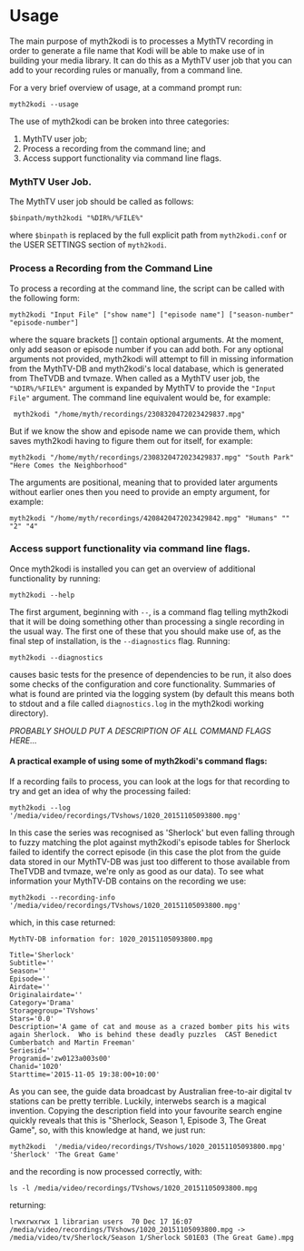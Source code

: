 # Usage
The main purpose of myth2kodi is to processes a MythTV recording in order to
generate a file name that Kodi will be able to make use of in building your
media library. It can do this as a MythTV user job that you can add to your
recording rules or manually, from a command line.

For a very brief overview of usage, at a command prompt run:
    
    myth2kodi --usage

The use of myth2kodi can be broken into three categories:
  1. MythTV user job;
  2. Process a recording from the command line; and
  3. Access support functionality via command line flags.

### MythTV User Job.

The MythTV user job should be called as follows:

    $binpath/myth2kodi "%DIR%/%FILE%"

where `$binpath` is replaced by the full explicit path from `myth2kodi.conf` or
the USER SETTINGS section of `myth2kodi`.


### Process a Recording from the Command Line

To process a recording at the command line, the script can be called with the
following form:
    
    myth2kodi "Input File" ["show name"] ["episode name"] ["season-number" "episode-number"]

where the square brackets [] contain optional arguments. At the moment, only
add season or episode number if you can add both. For any optional arguments
not provided, myth2kodi will attempt to fill in missing information from the
MythTV-DB and myth2kodi's local database, which is generated from TheTVDB and
tvmaze. When called as a MythTV user job, the `"%DIR%/%FILE%"` argument is
expanded by MythTV to provide the `"Input File"` argument. The command line
equivalent would be, for example:
    
     myth2kodi "/home/myth/recordings/2308320472023429837.mpg"

But if we know the show and episode name we can provide them, which saves
myth2kodi having to figure them out for itself, for example:

    myth2kodi "/home/myth/recordings/2308320472023429837.mpg" "South Park" "Here Comes the Neighborhood"

The arguments are positional, meaning that to provided later arguments without
earlier ones then you need to provide an empty argument, for example:
    
    myth2kodi "/home/myth/recordings/4208420472023429842.mpg" "Humans" "" "2" "4"

### Access support functionality via command line flags.
Once myth2kodi is installed you can get an overview of additional functionality
by running:
    
    myth2kodi --help

The first argument, beginning with `--`, is a command flag telling myth2kodi
that it will be doing something other than processing a single recording in
the usual way. The first one of these that you should make use of, as the final
step of installation, is the `--diagnostics` flag. Running:
    
    myth2kodi --diagnostics

causes basic tests for the presence of dependencies to be run, it also does
some checks of the configuration and core functionality. Summaries of what is
found are printed via the logging system (by default this means both to stdout
and a file called `diagnostics.log` in the myth2kodi working directory).

*PROBABLY SHOULD PUT A DESCRIPTION OF ALL COMMAND FLAGS HERE...*

#### A practical example of using some of myth2kodi's command flags:
If a recording fails to process, you can look at the logs for that recording
to try and get an idea of why the processing failed:
    
    myth2kodi --log '/media/video/recordings/TVshows/1020_20151105093800.mpg'

In this case the series was recognised as 'Sherlock' but even falling through
to fuzzy matching the plot against myth2kodi's episode tables for Sherlock
failed to identify the correct episode (in this case the plot from the guide
data stored in our MythTV-DB was just too different to those available from
TheTVDB and tvmaze, we're only as good as our data). To see what information
your MythTV-DB contains on the recording we use:

    myth2kodi --recording-info '/media/video/recordings/TVshows/1020_20151105093800.mpg'

which, in this case returned:
    
    MythTV-DB information for: 1020_20151105093800.mpg
    
    Title='Sherlock'
    Subtitle=''
    Season=''
    Episode=''
    Airdate=''
    Originalairdate=''
    Category='Drama'
    Storagegroup='TVshows'
    Stars='0.0'
    Description='A game of cat and mouse as a crazed bomber pits his wits again Sherlock.  Who is behind these deadly puzzles  CAST Benedict Cumberbatch and Martin Freeman'
    Seriesid=''
    Programid='zw0123a003s00'
    Chanid='1020'
    Starttime='2015-11-05 19:38:00+10:00'

As you can see, the guide data broadcast by Australian free-to-air digital tv
stations can be pretty terrible. Luckily, interwebs search is a magical invention.
Copying the description field into your favourite search engine quickly reveals
that this is "Sherlock, Season 1, Episode 3, The Great Game", so, with this
knowledge at hand, we just run:
    
    myth2kodi  '/media/video/recordings/TVshows/1020_20151105093800.mpg' 'Sherlock' 'The Great Game'

and the recording is now processed correctly, with:
    
    ls -l /media/video/recordings/TVshows/1020_20151105093800.mpg

returning:
    
    lrwxrwxrwx 1 librarian users  70 Dec 17 16:07 /media/video/recordings/TVshows/1020_20151105093800.mpg -> /media/video/tv/Sherlock/Season 1/Sherlock S01E03 (The Great Game).mpg

